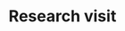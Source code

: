 ---
title: "Research visit"
collection: conferences
permalink: /conference/2024-standrews
startdate: 2024-02-22
enddate: 2023-04-26
venue: 'University of St. Andrews'
location: 'Scotland'
---